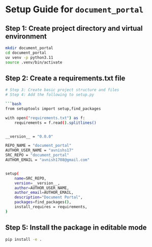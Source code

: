 
# Setup Guide for `document_portal`

## Step 1: Create project directory and virtual environment

```bash
mkdir document_portal
cd document_portal
uv venv -p python3.11
source .venv/bin/activate
```

## Step 2: Create a requirements.txt file

```bash
# Step 3: Create basic project structure and files
# Step 4: Add the following to setup.py

```bash
from setuptools import setup,find_packages

with open("requirements.txt") as f:
    requirements = f.read().splitlines()


__version__ = "0.0.0"

REPO_NAME = "document_portal"
AUTHOR_USER_NAME = "avnishs17"
SRC_REPO = "document_portal"
AUTHOR_EMAIL = "avnish1708@gmail.com"


setup(
    name=SRC_REPO,
    version=__version__,
    author=AUTHOR_USER_NAME,
    author_email=AUTHOR_EMAIL,
    description="Document Portal",
    packages=find_packages(),
    install_requires = requirements,
)
```

## Step 5: Install the package in editable mode

```bash
pip install -e .
```
